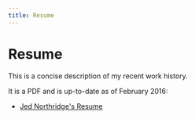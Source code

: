 ```yaml
---
title: Resume
---
```


# Resume

This is a concise description of my recent work history.

It is a PDF and is up-to-date as of February 2016:

* [Jed Northridge's Resume][JedNorthridgeBriefResumeFebruary2016.pdf]

[JedNorthridgeBriefResumeFebruary2016.pdf]: /resume/JedNorthridgeBriefResumeFebruary2016.pdf
